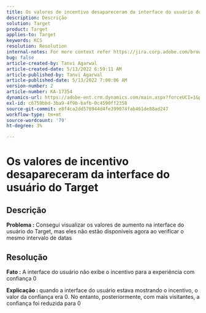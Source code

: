 ```yaml
---
title: Os valores de incentivo desapareceram da interface do usuário do Target
description: Descrição
solution: Target
product: Target
applies-to: Target
keywords: KCS
resolution: Resolution
internal-notes: For more context refer https://jira.corp.adobe.com/browse/TGT-41844
bug: false
article-created-by: Tanvi Agarwal
article-created-date: 5/13/2022 6:59:11 AM
article-published-by: Tanvi Agarwal
article-published-date: 5/13/2022 7:00:06 AM
version-number: 2
article-number: KA-17354
dynamics-url: https://adobe-ent.crm.dynamics.com/main.aspx?forceUCI=1&pagetype=entityrecord&etn=knowledgearticle&id=00812730-8ad2-ec11-a7b5-00224809c27a
exl-id: c6759bbd-3ba9-4f9b-bafb-0c4590ff2358
source-git-commit: e8f4ca2dd578944d4fe399074fab461de88ad247
workflow-type: tm+mt
source-wordcount: '79'
ht-degree: 3%

---
```


# Os valores de incentivo desapareceram da interface do usuário do Target

## Descrição


<b>Problema :</b> Consegui visualizar os valores de aumento na interface do usuário do Target, mas eles não estão disponíveis agora ao verificar o mesmo intervalo de datas


## Resolução




<b>Fato :</b> A interface do usuário não exibe o incentivo para a experiência com confiança 0



<b>Explicação : </b>quando a interface do usuário estava mostrando o incentivo, o valor da confiança era 0. No entanto, posteriormente, com mais visitantes, a confiança foi reduzida para 0
